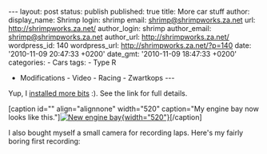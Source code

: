 --- layout: post status: publish published: true title: More car stuff
author: display\_name: Shrimp login: shrimp email:
shrimp@shrimpworks.za.net url: http://shrimpworks.za.net/ author\_login:
shrimp author\_email: shrimp@shrimpworks.za.net author\_url:
http://shrimpworks.za.net/ wordpress\_id: 140 wordpress\_url:
http://shrimpworks.za.net/?p=140 date: '2010-11-09 20:47:33 +0200'
date\_gmt: '2010-11-09 18:47:33 +0200' categories: - Cars tags: - Type R
- Modifications - Video - Racing - Zwartkops ---

Yup, I [installed more
bits](http://hondaclub.freeforums.org/shrimp-s-na-fn2-upgrades-t186.html)
:). See the link for full details.

\[caption id="" align="alignnone" width="520" caption="My engine bay now
looks like
this."\][![](http://imgur.com/2kDo4l.jpg "New engine bay"){width="520"}](http://imgur.com/2kDo4.jpg)\[/caption\]

I also bought myself a small camera for recording laps. Here's my fairly
boring first recording:


